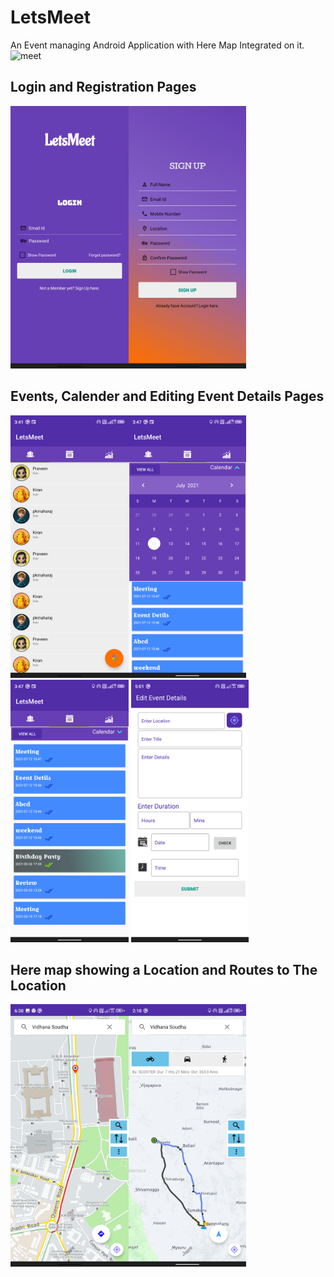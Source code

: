 # LetsMeet
An Event managing Android Application with Here Map Integrated on it.
![meet](https://user-images.githubusercontent.com/67387997/125620950-d46a77f4-eac9-4f8b-8f94-0c032f40cd66.png)
<h2> Login and Registration Pages</h2>
<img src="images/01_Login.png" height="420"/><img src="images/02_Register.png" height="420"/>

<h2> Events, Calender and Editing Event Details Pages</h2>
<img src="images/03_Main.png" height="420"/><img src="images/04_Calender.png" height="420"/><img src="images/05_events.png" height="420"/> 
<img src="images/08_Addevent.png" height="420"/>

<h2> Here map showing a Location and Routes to The Location</h2>
<img src="images/06_Map.png" height="420"/><img src="images/07_Route.png" height="420"/>              
